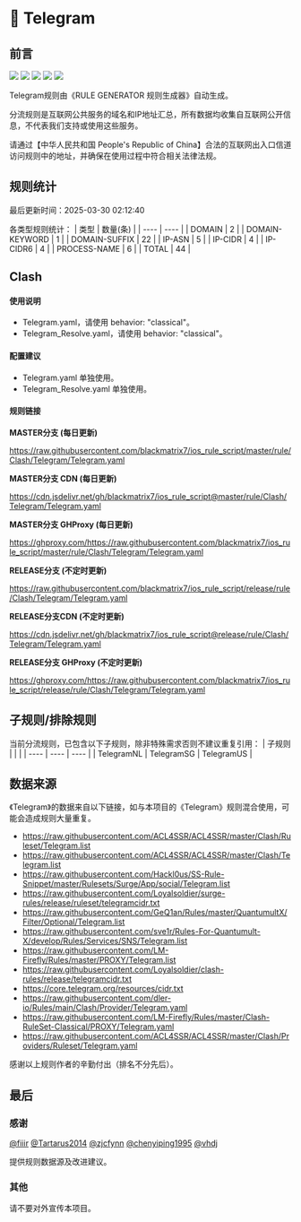# 🧸 Telegram

## 前言

![](https://shields.io/badge/-移除重复规则-ff69b4) ![](https://shields.io/badge/-DOMAIN与DOMAIN--SUFFIX合并-green) ![](https://shields.io/badge/-DOMAIN--SUFFIX间合并-critical) ![](https://shields.io/badge/-DOMAIN--SUFFIX与DOMAIN--KEYWORD合并-blue) ![](https://shields.io/badge/-IP--CIDR(6)合并-blueviolet) 

Telegram规则由《RULE GENERATOR 规则生成器》自动生成。

分流规则是互联网公共服务的域名和IP地址汇总，所有数据均收集自互联网公开信息，不代表我们支持或使用这些服务。

请通过【中华人民共和国 People's Republic of China】合法的互联网出入口信道访问规则中的地址，并确保在使用过程中符合相关法律法规。

## 规则统计

最后更新时间：2025-03-30 02:12:40

各类型规则统计：
| 类型 | 数量(条)  | 
| ---- | ----  |
| DOMAIN | 2  | 
| DOMAIN-KEYWORD | 1  | 
| DOMAIN-SUFFIX | 22  | 
| IP-ASN | 5  | 
| IP-CIDR | 4  | 
| IP-CIDR6 | 4  | 
| PROCESS-NAME | 6  | 
| TOTAL | 44  | 


## Clash 

#### 使用说明
- Telegram.yaml，请使用 behavior: "classical"。
- Telegram_Resolve.yaml，请使用 behavior: "classical"。

#### 配置建议
- Telegram.yaml 单独使用。
- Telegram_Resolve.yaml 单独使用。

#### 规则链接
**MASTER分支 (每日更新)**

https://raw.githubusercontent.com/blackmatrix7/ios_rule_script/master/rule/Clash/Telegram/Telegram.yaml

**MASTER分支 CDN (每日更新)**

https://cdn.jsdelivr.net/gh/blackmatrix7/ios_rule_script@master/rule/Clash/Telegram/Telegram.yaml

**MASTER分支 GHProxy (每日更新)**

https://ghproxy.com/https://raw.githubusercontent.com/blackmatrix7/ios_rule_script/master/rule/Clash/Telegram/Telegram.yaml

**RELEASE分支 (不定时更新)**

https://raw.githubusercontent.com/blackmatrix7/ios_rule_script/release/rule/Clash/Telegram/Telegram.yaml

**RELEASE分支CDN (不定时更新)**

https://cdn.jsdelivr.net/gh/blackmatrix7/ios_rule_script@release/rule/Clash/Telegram/Telegram.yaml

**RELEASE分支 GHProxy (不定时更新)**

https://ghproxy.com/https://raw.githubusercontent.com/blackmatrix7/ios_rule_script/release/rule/Clash/Telegram/Telegram.yaml

## 子规则/排除规则

当前分流规则，已包含以下子规则，除非特殊需求否则不建议重复引用：
| 子规则  |  |  | 
| ---- | ---- | ----  |
| TelegramNL | TelegramSG | TelegramUS  | 


## 数据来源

《Telegram》的数据来自以下链接，如与本项目的《Telegram》规则混合使用，可能会造成规则大量重复。

- https://raw.githubusercontent.com/ACL4SSR/ACL4SSR/master/Clash/Ruleset/Telegram.list
- https://raw.githubusercontent.com/ACL4SSR/ACL4SSR/master/Clash/Telegram.list
- https://raw.githubusercontent.com/Hackl0us/SS-Rule-Snippet/master/Rulesets/Surge/App/social/Telegram.list
- https://raw.githubusercontent.com/Loyalsoldier/surge-rules/release/ruleset/telegramcidr.txt
- https://raw.githubusercontent.com/GeQ1an/Rules/master/QuantumultX/Filter/Optional/Telegram.list
- https://raw.githubusercontent.com/sve1r/Rules-For-Quantumult-X/develop/Rules/Services/SNS/Telegram.list
- https://raw.githubusercontent.com/LM-Firefly/Rules/master/PROXY/Telegram.list
- https://raw.githubusercontent.com/Loyalsoldier/clash-rules/release/telegramcidr.txt
- https://core.telegram.org/resources/cidr.txt
- https://raw.githubusercontent.com/dler-io/Rules/main/Clash/Provider/Telegram.yaml
- https://raw.githubusercontent.com/LM-Firefly/Rules/master/Clash-RuleSet-Classical/PROXY/Telegram.yaml
- https://raw.githubusercontent.com/ACL4SSR/ACL4SSR/master/Clash/Providers/Ruleset/Telegram.yaml


感谢以上规则作者的辛勤付出（排名不分先后）。

## 最后

### 感谢

[@fiiir](https://github.com/fiiir) [@Tartarus2014](https://github.com/Tartarus2014) [@zjcfynn](https://github.com/zjcfynn) [@chenyiping1995](https://github.com/chenyiping1995) [@vhdj](https://github.com/vhdj)

提供规则数据源及改进建议。

### 其他

请不要对外宣传本项目。